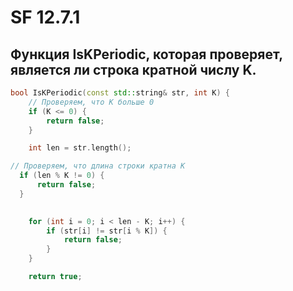 ﻿# SF 12.7.1
## Функция IsKPeriodic, которая проверяет, является ли строка кратной числу K.
```c++
bool IsKPeriodic(const std::string& str, int K) {
    // Проверяем, что K больше 0
    if (K <= 0) {
        return false;
    }

    int len = str.length(); 
  ```
  ``` c++
  // Проверяем, что длина строки кратна K
    if (len % K != 0) {
        return false;
    }
```
``` c++
 
    for (int i = 0; i < len - K; i++) {
        if (str[i] != str[i % K]) {
            return false;
        }
    }

    return true; 
